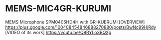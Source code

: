 # MEMS-MIC4GR-KURUMI
MEMS Microphone SPM0405HD4H with GR-KUERUMI
[OVERVIEW]
https://plus.google.com/100408454846888270880/posts/BwNc89HjRdy
[VIDEO of its work]
https://youtu.be/Q8RYLo3BQXg
